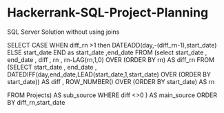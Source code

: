 # Hackerrank-SQL-Project-Planning
SQL Server Solution without using joins

SELECT CASE WHEN diff_rn >1 then DATEADD(day,-(diff_rn-1),start_date)
ELSE start_date
END as start_date
,end_date
FROM
(select start_date
 ,
 end_date
 ,
 diff
 ,
 rn
 ,
 rn-LAG(rn,1,0) OVER (ORDER BY rn) AS diff_rn
FROM
(SELECT 
start_date
 ,
 end_date
 ,
 DATEDIFF(day,end_date,LEAD(start_date,1,start_date) OVER (ORDER BY start_date)) AS diff
,
ROW_NUMBER() OVER (ORDER BY start_date) AS rn

FROM Projects) AS sub_source
WHERE diff <>0
) AS main_source
ORDER BY diff_rn,start_date
